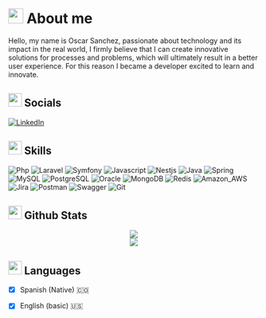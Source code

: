 <h1>
  <img src="https://media.giphy.com/media/1ziYzw9ERZ2EY3GtoD/giphy.gif" width ="30"><b> About me</b>
</h1>

Hello, my name is Oscar Sanchez, passionate about technology and its impact in the real world, I firmly believe that I can create innovative solutions for processes and problems, which will ultimately result in a better user experience. For this reason I became a developer excited to learn and innovate.

<h2>
  <img src="https://media.giphy.com/media/8FPyRmDc89d8dsBbjm/giphy.gif" width ="27"><b> Socials</b>
</h2>


[![LinkedIn](https://img.shields.io/badge/LinkedIn-0077B5?style=for-the-badge&logo=linkedin&logoColor=white)](https://www.linkedin.com/in/oscaredusan)


<h2>
  <img src="https://media2.giphy.com/media/QssGEmpkyEOhBCb7e1/giphy.gif?cid=ecf05e47a0n3gi1bfqntqmob8g9aid1oyj2wr3ds3mg700bl&rid=giphy.gif" width ="27"><b> Skills</b>
</h2>

![Php](https://img.shields.io/badge/PHP-777BB4?style=for-the-badge&logo=php&logoColor=white)
![Laravel](https://img.shields.io/badge/Laravel-FF2D20?style=for-the-badge&logo=laravel&logoColor=white)
![Symfony](https://img.shields.io/badge/Symfony-000000?style=for-the-badge&logo=Symfony&logoColor=white)
![Javascript](https://img.shields.io/badge/JavaScript-323330?style=for-the-badge&logo=javascript&logoColor=F7DF1E)
![Nestjs](https://img.shields.io/badge/nestjs-E0234E?style=for-the-badge&logo=nestjs&logoColor=white)
![Java](https://img.shields.io/badge/java-%23ED8B00.svg?style=for-the-badge&logo=openjdk&logoColor=white)
![Spring](https://img.shields.io/badge/Spring-6DB33F?style=for-the-badge&logo=spring&logoColor=white)
![MySQL](https://img.shields.io/badge/MySQL-005C84?style=for-the-badge&logo=mysql&logoColor=white)
![PostgreSQL](https://img.shields.io/badge/PostgreSQL-316192?style=for-the-badge&logo=postgresql&logoColor=white)
![Oracle](https://img.shields.io/badge/Oracle-F80000?style=for-the-badge&logo=Oracle&logoColor=white)
![MongoDB](https://img.shields.io/badge/MongoDB-4EA94B?style=for-the-badge&logo=mongodb&logoColor=white)
![Redis](https://img.shields.io/badge/redis-%23DD0031.svg?&style=for-the-badge&logo=redis&logoColor=white)
![Amazon_AWS](https://img.shields.io/badge/Amazon_AWS-FF9900?style=for-the-badge&logo=amazonaws&logoColor=white)
![Jira](https://img.shields.io/badge/Jira-0052CC?style=for-the-badge&logo=Jira&logoColor=white)
![Postman](https://img.shields.io/badge/Postman-FF6C37?style=for-the-badge&logo=Postman&logoColor=white)
![Swagger](https://img.shields.io/badge/Swagger-85EA2D?style=for-the-badge&logo=Swagger&logoColor=white)
![Git](https://img.shields.io/badge/GIT-E44C30?style=for-the-badge&logo=git&logoColor=white)


<h2>
  <img src="https://media.giphy.com/media/iY8CRBdQXODJSCERIr/giphy.gif" width="27"> <b>Github Stats</b>
</h2>

  <p align="center">
    <img align="center" src="https://github-readme-streak-stats.herokuapp.com/?user=osukarusof&hide_border=true&theme=react&background=0D1117">
    <br>
    <img align="center" src="https://github-readme-stats.vercel.app/api?username=osukarusof&theme=react&hide_border=true&include_all_commits=true&count_private=true&bg_color=0D1117">
  </p>

<h2>
  <img src="https://media.giphy.com/media/jQ7k1pLKtlK2D1IiWs/giphy.gif" width="27"> <b>Languages</b>
</h2>

- [x] Spanish (Native) 🇨🇴
- [x] English (basic) 🇺🇸

